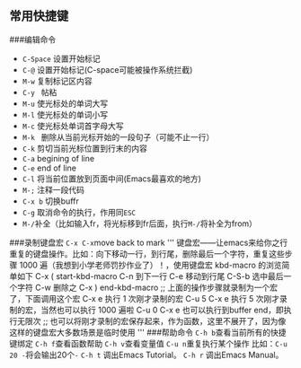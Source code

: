 ## 常用快捷键
###编辑命令
* `C-Space`         设置开始标记
* `C-@`                设置开始标记(C-space可能被操作系统拦截)
* `M-w`                复制标记区内容
* `C-y `                 帖粘
* `M-u`                 使光标处的单词大写
* `M-l`                  使光标处的单词小写
* `M-c`                 使光标处单词首字母大写
* `M-k `                删除从当前光标开始的一段句子（可能不止一行）
* `C-k`                 剪切当前光标位置到行末的内容
* `C-a`                 begining of line
* `C-e`                 end of line
* `C-l` 将当前位置放到页面中间(Emacs最喜欢的地方)
* `M-;`    注释一段代码
* `C-x b` 切换buffr
* `C-g`   取消命令的执行，作用同`ESC`
* `M-/`补全（比如输入fr，将光标移到fr后面，执行`M-/`将补全为from）

###录制键盘宏
`C-x C-x`move back to mark
'''
键盘宏——让emacs来给你之行重复的键盘操作。比如：向下移动一行，到行尾，删除最后一个字符，重复这些步骤 1000 遍（我想到小学老师罚抄作业了）！，使用键盘宏 kbd-macro 的浏览简单如下
C-x ( start-kbd-macro
C-n  到下一行
C-e  移动到行尾
C-S-b  选中最后一个字符
C-w  删除之
C-x )  end-kbd-macro
;; 上面的操作步骤就录制为一个宏了，下面调用这个宏
C-x e       执行 1 次刚才录制的宏
C-u 5 C-x e 执行 5 次刚才录制的宏，当然也可以执行 1000 遍啦
C-u 0 C-x e 也可以执行到buffer end，即执行无限次
;; 也可以将刚才录制的宏保存起来，作为函数，这里不展开了，因为像这样的键盘宏大多数场景是临时使用
'''
###帮助命令
`C-h b`查看当前所有的快捷键绑定
`C-h f`查看函数帮助
`C-h v`查看变量值
`C-u n`重复执行某个操作 比如：`C-u 20 -`将会输出20个`-`
`C-h t` 调出Emacs Tutorial。
`C-h r` 调出Emacs Manual。

